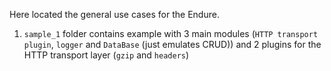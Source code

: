 Here located the general use cases for the Endure.  
1. `sample_1` folder contains example with 3 main modules (`HTTP transport plugin`, `logger` and `DataBase` (just emulates CRUD)) and 2 plugins for the HTTP transport layer (`gzip` and `headers`)